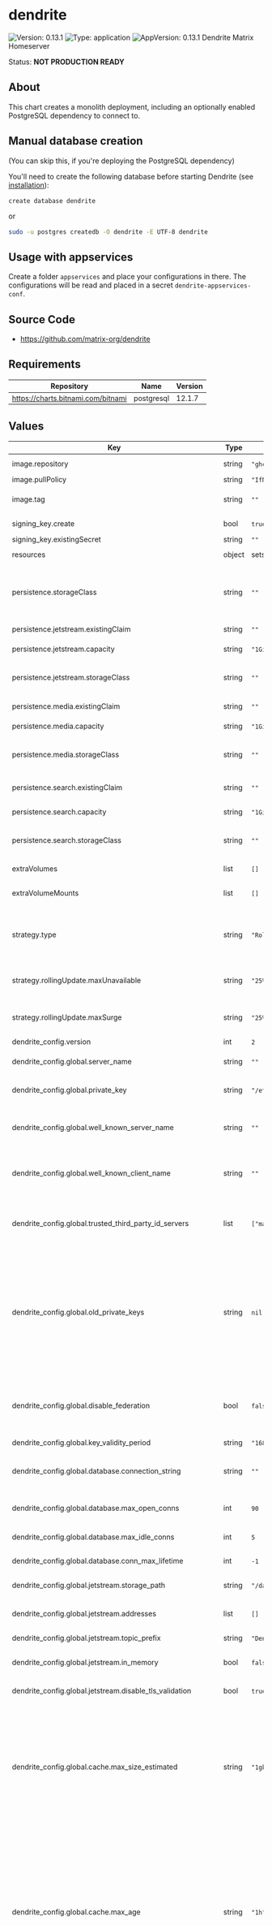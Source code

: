 
# dendrite

![Version: 0.13.1](https://img.shields.io/badge/Version-0.13.1-informational?style=flat-square) ![Type: application](https://img.shields.io/badge/Type-application-informational?style=flat-square) ![AppVersion: 0.13.1](https://img.shields.io/badge/AppVersion-0.13.1-informational?style=flat-square)
Dendrite Matrix Homeserver

Status: **NOT PRODUCTION READY**

## About

This chart creates a monolith deployment, including an optionally enabled PostgreSQL dependency to connect to.

## Manual database creation

(You can skip this, if you're deploying the PostgreSQL dependency)

You'll need to create the following database before starting Dendrite (see [installation](https://matrix-org.github.io/dendrite/installation/database#single-database-creation)):

```postgres
create database dendrite
```

or

```bash
sudo -u postgres createdb -O dendrite -E UTF-8 dendrite
```

## Usage with appservices

Create a folder `appservices` and place your configurations in there.  The configurations will be read and placed in a secret `dendrite-appservices-conf`.

## Source Code

* <https://github.com/matrix-org/dendrite>
## Requirements

| Repository | Name | Version |
|------------|------|---------|
| https://charts.bitnami.com/bitnami | postgresql | 12.1.7 |
## Values

| Key | Type | Default | Description |
|-----|------|---------|-------------|
| image.repository | string | `"ghcr.io/matrix-org/dendrite-monolith"` | Docker repository/image to use |
| image.pullPolicy | string | `"IfNotPresent"` | Kubernetes pullPolicy |
| image.tag | string | `""` | Overrides the image tag whose default is the chart appVersion. |
| signing_key.create | bool | `true` | Create a new signing key, if not exists |
| signing_key.existingSecret | string | `""` | Use an existing secret |
| resources | object | sets some sane default values | Default resource requests/limits. |
| persistence.storageClass | string | `""` | The storage class to use for volume claims. Used unless specified at the specific component. Defaults to the cluster default storage class. |
| persistence.jetstream.existingClaim | string | `""` | Use an existing volume claim for jetstream |
| persistence.jetstream.capacity | string | `"1Gi"` | PVC Storage Request for the jetstream volume |
| persistence.jetstream.storageClass | string | `""` | The storage class to use for volume claims. Defaults to persistence.storageClass |
| persistence.media.existingClaim | string | `""` | Use an existing volume claim for media files |
| persistence.media.capacity | string | `"1Gi"` | PVC Storage Request for the media volume |
| persistence.media.storageClass | string | `""` | The storage class to use for volume claims. Defaults to persistence.storageClass |
| persistence.search.existingClaim | string | `""` | Use an existing volume claim for the fulltext search index |
| persistence.search.capacity | string | `"1Gi"` | PVC Storage Request for the search volume |
| persistence.search.storageClass | string | `""` | The storage class to use for volume claims. Defaults to persistence.storageClass |
| extraVolumes | list | `[]` | Add additional volumes to the Dendrite Pod |
| extraVolumeMounts | list | `[]` | Configure additional mount points volumes in the Dendrite Pod |
| strategy.type | string | `"RollingUpdate"` | Strategy to use for rolling updates (e.g. Recreate, RollingUpdate) If you are using ReadWriteOnce volumes, you should probably use Recreate |
| strategy.rollingUpdate.maxUnavailable | string | `"25%"` | Maximum number of pods that can be unavailable during the update process |
| strategy.rollingUpdate.maxSurge | string | `"25%"` | Maximum number of pods that can be scheduled above the desired number of pods |
| dendrite_config.version | int | `2` |  |
| dendrite_config.global.server_name | string | `""` | **REQUIRED** Servername for this Dendrite deployment. |
| dendrite_config.global.private_key | string | `"/etc/dendrite/secrets/signing.key"` | The private key to use. (**NOTE**: This is overriden in Helm) |
| dendrite_config.global.well_known_server_name | string | `""` | The server name to delegate server-server communications to, with optional port e.g. localhost:443 |
| dendrite_config.global.well_known_client_name | string | `""` | The server name to delegate client-server communications to, with optional port e.g. localhost:443 |
| dendrite_config.global.trusted_third_party_id_servers | list | `["matrix.org","vector.im"]` | Lists of domains that the server will trust as identity servers to verify third party identifiers such as phone numbers and email addresses. |
| dendrite_config.global.old_private_keys | string | `nil` | The paths and expiry timestamps (as a UNIX timestamp in millisecond precision) to old signing keys that were formerly in use on this domain name. These keys will not be used for federation request or event signing, but will be provided to any other homeserver that asks when trying to verify old events. |
| dendrite_config.global.disable_federation | bool | `false` | Disable federation. Dendrite will not be able to make any outbound HTTP requests to other servers and the federation API will not be exposed. |
| dendrite_config.global.key_validity_period | string | `"168h0m0s"` |  |
| dendrite_config.global.database.connection_string | string | `""` | The connection string for connections to Postgres. This will be set automatically if using the Postgres dependency |
| dendrite_config.global.database.max_open_conns | int | `90` | Default database maximum open connections |
| dendrite_config.global.database.max_idle_conns | int | `5` | Default database maximum idle connections |
| dendrite_config.global.database.conn_max_lifetime | int | `-1` | Default database maximum lifetime |
| dendrite_config.global.jetstream.storage_path | string | `"/data/jetstream"` | Persistent directory to store JetStream streams in. |
| dendrite_config.global.jetstream.addresses | list | `[]` | NATS JetStream server addresses if not using internal NATS. |
| dendrite_config.global.jetstream.topic_prefix | string | `"Dendrite"` | The prefix for JetStream streams |
| dendrite_config.global.jetstream.in_memory | bool | `false` | Keep all data in memory. (**NOTE**: This is overriden in Helm to `false`) |
| dendrite_config.global.jetstream.disable_tls_validation | bool | `true` | Disables TLS validation. This should **NOT** be used in production. |
| dendrite_config.global.cache.max_size_estimated | string | `"1gb"` | The estimated maximum size for the global cache in bytes, or in terabytes, gigabytes, megabytes or kilobytes when the appropriate 'tb', 'gb', 'mb' or 'kb' suffix is specified. Note that this is not a hard limit, nor is it a memory limit for the entire process. A cache that is too small may ultimately provide little or no benefit. |
| dendrite_config.global.cache.max_age | string | `"1h"` | The maximum amount of time that a cache entry can live for in memory before it will be evicted and/or refreshed from the database. Lower values result in easier admission of new cache entries but may also increase database load in comparison to higher values, so adjust conservatively. Higher values may make it harder for new items to make it into the cache, e.g. if new rooms suddenly become popular. |
| dendrite_config.global.report_stats.enabled | bool | `false` | Configures phone-home statistics reporting. These statistics contain the server name, number of active users and some information on your deployment config. We use this information to understand how Dendrite is being used in the wild. |
| dendrite_config.global.report_stats.endpoint | string | `"https://matrix.org/report-usage-stats/push"` | Endpoint to report statistics to. |
| dendrite_config.global.presence.enable_inbound | bool | `false` | Controls whether we receive presence events from other servers |
| dendrite_config.global.presence.enable_outbound | bool | `false` | Controls whether we send presence events for our local users to other servers. (_May increase CPU/memory usage_) |
| dendrite_config.global.server_notices.enabled | bool | `false` | Server notices allows server admins to send messages to all users on the server. |
| dendrite_config.global.server_notices.local_part | string | `"_server"` | The local part for the user sending server notices. |
| dendrite_config.global.server_notices.display_name | string | `"Server Alerts"` | The display name for the user sending server notices. |
| dendrite_config.global.server_notices.avatar_url | string | `""` | The avatar URL (as a mxc:// URL) name for the user sending server notices. |
| dendrite_config.global.server_notices.room_name | string | `"Server Alerts"` |  |
| dendrite_config.global.metrics.enabled | bool | `false` | Whether or not Prometheus metrics are enabled. |
| dendrite_config.global.metrics.basic_auth.user | string | `"metrics"` | HTTP basic authentication username |
| dendrite_config.global.metrics.basic_auth.password | string | `"metrics"` | HTTP basic authentication password |
| dendrite_config.global.dns_cache.enabled | bool | `false` | Whether or not the DNS cache is enabled. |
| dendrite_config.global.dns_cache.cache_size | int | `256` | Maximum number of entries to hold in the DNS cache |
| dendrite_config.global.dns_cache.cache_lifetime | string | `"10m"` | Duration for how long DNS cache items should be considered valid ([see time.ParseDuration](https://pkg.go.dev/time#ParseDuration) for more) |
| dendrite_config.global.profiling.enabled | bool | `false` | Enable pprof. You will need to manually create a port forwarding to the deployment to access PPROF, as it will only listen on localhost and the defined port. e.g. `kubectl port-forward deployments/dendrite 65432:65432` |
| dendrite_config.global.profiling.port | int | `65432` | pprof port, if enabled |
| dendrite_config.mscs | object | `{"mscs":[]}` | Configuration for experimental MSC's. (Valid values are: msc2836) |
| dendrite_config.app_service_api.disable_tls_validation | bool | `false` | Disable the validation of TLS certificates of appservices. This is not recommended in production since it may allow appservice traffic to be sent to an insecure endpoint. |
| dendrite_config.app_service_api.config_files | list | `[]` | Appservice config files to load on startup. (**NOTE**: This is overriden by Helm, if a folder `./appservices/` exists) |
| dendrite_config.client_api.registration_disabled | bool | `true` | Prevents new users from being able to register on this homeserver, except when using the registration shared secret below. |
| dendrite_config.client_api.guests_disabled | bool | `true` |  |
| dendrite_config.client_api.registration_shared_secret | string | `""` | If set, allows registration by anyone who knows the shared secret, regardless of whether registration is otherwise disabled. |
| dendrite_config.client_api.enable_registration_captcha | bool | `false` | enable reCAPTCHA registration |
| dendrite_config.client_api.recaptcha_public_key | string | `""` | reCAPTCHA public key |
| dendrite_config.client_api.recaptcha_private_key | string | `""` | reCAPTCHA private key |
| dendrite_config.client_api.recaptcha_bypass_secret | string | `""` | reCAPTCHA bypass secret |
| dendrite_config.client_api.recaptcha_siteverify_api | string | `""` |  |
| dendrite_config.client_api.turn.turn_user_lifetime | string | `"24h"` | Duration for how long users should be considered valid ([see time.ParseDuration](https://pkg.go.dev/time#ParseDuration) for more) |
| dendrite_config.client_api.turn.turn_uris | list | `[]` |  |
| dendrite_config.client_api.turn.turn_shared_secret | string | `""` |  |
| dendrite_config.client_api.turn.turn_username | string | `""` | The TURN username |
| dendrite_config.client_api.turn.turn_password | string | `""` | The TURN password |
| dendrite_config.client_api.rate_limiting.enabled | bool | `true` | Enable rate limiting |
| dendrite_config.client_api.rate_limiting.threshold | int | `20` | After how many requests a rate limit should be activated |
| dendrite_config.client_api.rate_limiting.cooloff_ms | int | `500` | Cooloff time in milliseconds |
| dendrite_config.client_api.rate_limiting.exempt_user_ids | string | `nil` | Users which should be exempt from rate limiting |
| dendrite_config.federation_api.send_max_retries | int | `16` | Federation failure threshold. How many consecutive failures that we should tolerate when sending federation requests to a specific server. The backoff is 2**x seconds, so 1 = 2 seconds, 2 = 4 seconds, 3 = 8 seconds, etc. The default value is 16 if not specified, which is circa 18 hours. |
| dendrite_config.federation_api.disable_tls_validation | bool | `false` | Disable TLS validation. This should **NOT** be used in production. |
| dendrite_config.federation_api.prefer_direct_fetch | bool | `false` |  |
| dendrite_config.federation_api.disable_http_keepalives | bool | `false` | Prevents Dendrite from keeping HTTP connections open for reuse for future requests. Connections will be closed quicker but we may spend more time on TLS handshakes instead. |
| dendrite_config.federation_api.key_perspectives | list | See value.yaml | Perspective keyservers, to use as a backup when direct key fetch requests don't succeed. |
| dendrite_config.media_api.base_path | string | `"/data/media_store"` | The path to store media files (e.g. avatars) in |
| dendrite_config.media_api.max_file_size_bytes | int | `10485760` | The max file size for uploaded media files |
| dendrite_config.media_api.dynamic_thumbnails | bool | `false` |  |
| dendrite_config.media_api.max_thumbnail_generators | int | `10` | The maximum number of simultaneous thumbnail generators to run. |
| dendrite_config.media_api.thumbnail_sizes | list | See value.yaml | A list of thumbnail sizes to be generated for media content. |
| dendrite_config.sync_api.real_ip_header | string | `"X-Real-IP"` | This option controls which HTTP header to inspect to find the real remote IP address of the client. This is likely required if Dendrite is running behind a reverse proxy server. |
| dendrite_config.sync_api.search | object | `{"enabled":true,"index_path":"/data/search","language":"en"}` | Configuration for the full-text search engine. |
| dendrite_config.sync_api.search.enabled | bool | `true` | Whether fulltext search is enabled. |
| dendrite_config.sync_api.search.index_path | string | `"/data/search"` | The path to store the search index in. |
| dendrite_config.sync_api.search.language | string | `"en"` | The language most likely to be used on the server - used when indexing, to ensure the returned results match expectations. A full list of possible languages can be found [here](https://github.com/matrix-org/dendrite/blob/76db8e90defdfb9e61f6caea8a312c5d60bcc005/internal/fulltext/bleve.go#L25-L46) |
| dendrite_config.user_api.bcrypt_cost | int | `10` | bcrypt cost to use when hashing passwords. (ranges from 4-31; 4 being least secure, 31 being most secure; _NOTE: Using a too high value can cause clients to timeout and uses more CPU._) |
| dendrite_config.user_api.openid_token_lifetime_ms | int | `3600000` | OpenID Token lifetime in milliseconds. |
| dendrite_config.user_api.push_gateway_disable_tls_validation | bool | `false` |  |
| dendrite_config.user_api.auto_join_rooms | list | `[]` | Rooms to join users to after registration |
| dendrite_config.logging | list | `[{"level":"info","type":"std"}]` | Default logging configuration |
| postgresql.enabled | bool | See value.yaml | Enable and configure postgres as the database for dendrite. |
| postgresql.image.repository | string | `"bitnami/postgresql"` |  |
| postgresql.image.tag | string | `"15.1.0"` |  |
| postgresql.auth.username | string | `"dendrite"` |  |
| postgresql.auth.password | string | `"changeme"` |  |
| postgresql.auth.database | string | `"dendrite"` |  |
| postgresql.persistence.enabled | bool | `false` |  |
| ingress.enabled | bool | `false` | Create an ingress for the deployment |
| ingress.className | string | `""` | The ingressClass to use. Will be converted to annotation if not yet supported. |
| ingress.annotations | object | `{}` | Extra, custom annotations |
| ingress.hostName | string | `""` | The ingress hostname for your matrix server. Should align with the server_name and well_known_* hosts. If not set, generated from the dendrite_config values. |
| ingress.tls | list | `[]` | TLS configuration. Should contain information for the server_name and well-known hosts. Alternatively, set tls.generate=true to generate defaults based on the dendrite_config. |
| service.type | string | `"ClusterIP"` |  |
| service.port | int | `8008` |  |
| prometheus.servicemonitor.enabled | bool | `false` | Enable ServiceMonitor for Prometheus-Operator for scrape metric-endpoint |
| prometheus.servicemonitor.labels | object | `{}` | Extra Labels on ServiceMonitor for selector of Prometheus Instance |
| prometheus.rules.enabled | bool | `false` | Enable PrometheusRules for Prometheus-Operator for setup alerting |
| prometheus.rules.labels | object | `{}` | Extra Labels on PrometheusRules for selector of Prometheus Instance |
| prometheus.rules.additionalRules | list | `[]` | additional alertrules (no default alertrules are provided) |
| grafana.dashboards.enabled | bool | `false` |  |
| grafana.dashboards.labels | object | `{"grafana_dashboard":"1"}` | Extra Labels on ConfigMap for selector of grafana sidecar |
| grafana.dashboards.annotations | object | `{}` | Extra Annotations on ConfigMap additional config in grafana sidecar |

## Monitoring

![Grafana Dashboard](grafana_dashboards/dendrite-rev2.png)

* Works well with [Prometheus Operator](https://prometheus-operator.dev/) ([Helmchart](https://artifacthub.io/packages/helm/prometheus-community/kube-prometheus-stack)) and their setup of [Grafana](https://grafana.com/grafana/), by enabling the following values:
```yaml
dendrite_config:
  global:
    metrics:
      enabled: true

prometheus:
  servicemonitor:
    enabled: true
    labels:
      release: "kube-prometheus-stack"
  rules:
    enabled: true # will deploy alert rules
    labels:
      release: "kube-prometheus-stack"
grafana:
  dashboards:
    enabled: true # will deploy default dashboards
```
PS: The label `release=kube-prometheus-stack` is setup with the helmchart of the Prometheus Operator. For Grafana Dashboards it may be necessary to enable scanning in the correct namespaces (or ALL), enabled by `sidecar.dashboards.searchNamespace` in [Helmchart of grafana](https://artifacthub.io/packages/helm/grafana/grafana) (which is part of PrometheusOperator, so `grafana.sidecar.dashboards.searchNamespace`)

----------------------------------------------
Autogenerated from chart metadata using [helm-docs v1.11.0](https://github.com/norwoodj/helm-docs/releases/v1.11.0)